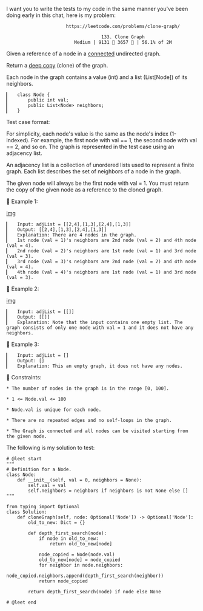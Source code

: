 I want you to write the tests to my code in the same manner you've been doing early in this chat, here is my problem:

                          https://leetcode.com/problems/clone-graph/
                                               
                                       133. Clone Graph
                             Medium | 9131  3657  | 56.1% of 2M



Given a reference of a node in a [connected](https://en.wikipedia.org/wiki/Connectivity_(graph_theory)#Connected_graph) undirected graph.

Return a [deep copy](https://en.wikipedia.org/wiki/Object_copying#Deep_copy) (clone) of the graph.

Each node in the graph contains a value (int) and a list (List[Node]) of its neighbors.

	▎	class Node {
	▎	    public int val;
	▎	    public List<Node> neighbors;
	▎	}



Test case format:

For simplicity, each node's value is the same as the node's index (1-indexed). For example, the first node with val == 1, the second node with val == 2, and so on. The graph is represented in the test case using an adjacency list.

An adjacency list is a collection of unordered lists used to represent a finite graph. Each list describes the set of neighbors of a node in the graph.

The given node will always be the first node with val = 1. You must return the copy of the given node as a reference to the cloned graph.



󰛨 Example 1:

[img](https://assets.leetcode.com/uploads/2019/11/04/133_clone_graph_question.png)

	▎	Input: adjList = [[2,4],[1,3],[2,4],[1,3]]
	▎	Output: [[2,4],[1,3],[2,4],[1,3]]
	▎	Explanation: There are 4 nodes in the graph.
	▎	1st node (val = 1)'s neighbors are 2nd node (val = 2) and 4th node (val = 4).
	▎	2nd node (val = 2)'s neighbors are 1st node (val = 1) and 3rd node (val = 3).
	▎	3rd node (val = 3)'s neighbors are 2nd node (val = 2) and 4th node (val = 4).
	▎	4th node (val = 4)'s neighbors are 1st node (val = 1) and 3rd node (val = 3).

󰛨 Example 2:

[img](https://assets.leetcode.com/uploads/2020/01/07/graph.png)

	▎	Input: adjList = [[]]
	▎	Output: [[]]
	▎	Explanation: Note that the input contains one empty list. The graph consists of only one node with val = 1 and it does not have any neighbors.

󰛨 Example 3:

	▎	Input: adjList = []
	▎	Output: []
	▎	Explanation: This an empty graph, it does not have any nodes.



 Constraints:

	* The number of nodes in the graph is in the range [0, 100].
	
	* 1 <= Node.val <= 100
	
	* Node.val is unique for each node.
	
	* There are no repeated edges and no self-loops in the graph.
	
	* The Graph is connected and all nodes can be visited starting from the given node.




The following is my solution to test:

```
# @leet start
"""
# Definition for a Node.
class Node:
    def __init__(self, val = 0, neighbors = None):
        self.val = val
        self.neighbors = neighbors if neighbors is not None else []
"""

from typing import Optional
class Solution:
    def cloneGraph(self, node: Optional['Node']) -> Optional['Node']:
        old_to_new: Dict = {}

        def depth_first_search(node):
            if node in old_to_new:
                return old_to_new[node]
    
            node_copied = Node(node.val)
            old_to_new[node] = node_copied
            for neighbor in node.neighbors:
                node_copied.neighbors.append(depth_first_search(neighbor))
            return node_copied

        return depth_first_search(node) if node else None
        
# @leet end
```
